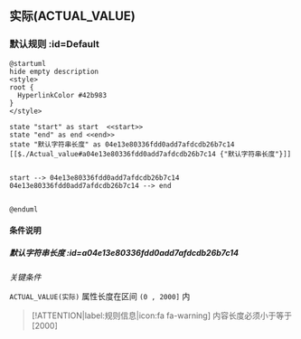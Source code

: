 ## 实际(ACTUAL_VALUE) <!-- {docsify-ignore-all} -->

   

### 默认规则 :id=Default

```plantuml
@startuml
hide empty description
<style>
root {
  HyperlinkColor #42b983
}
</style>

state "start" as start  <<start>>
state "end" as end <<end>>
state "默认字符串长度" as 04e13e80336fdd0add7afdcdb26b7c14 [[$./Actual_value#a04e13e80336fdd0add7afdcdb26b7c14 {"默认字符串长度"}]]


start --> 04e13e80336fdd0add7afdcdb26b7c14 
04e13e80336fdd0add7afdcdb26b7c14 --> end 


@enduml
```

#### 条件说明

##### 默认字符串长度 :id=a04e13e80336fdd0add7afdcdb26b7c14


*关键条件*


`ACTUAL_VALUE(实际)` 属性长度在区间 `(0 , 2000]` 内

> [!ATTENTION|label:规则信息|icon:fa fa-warning]
> 内容长度必须小于等于[2000]







